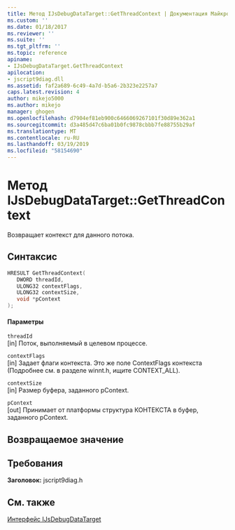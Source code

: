 ```yaml
---
title: Метод IJsDebugDataTarget::GetThreadContext | Документация Майкрософт
ms.custom: ''
ms.date: 01/18/2017
ms.reviewer: ''
ms.suite: ''
ms.tgt_pltfrm: ''
ms.topic: reference
apiname:
- IJsDebugDataTarget.GetThreadContext
apilocation:
- jscript9diag.dll
ms.assetid: faf2a689-6c49-4a7d-b5a6-2b323e2257a7
caps.latest.revision: 4
author: mikejo5000
ms.author: mikejo
manager: ghogen
ms.openlocfilehash: d7904ef81eb900c6466069267101f30d89e362a1
ms.sourcegitcommit: d3a485d47c6ba01b0fc9878cbbb7fe88755b29af
ms.translationtype: MT
ms.contentlocale: ru-RU
ms.lasthandoff: 03/19/2019
ms.locfileid: "58154690"
---
```

# <a name="ijsdebugdatatargetgetthreadcontext-method"></a>Метод IJsDebugDataTarget::GetThreadContext
Возвращает контекст для данного потока.  
  
## <a name="syntax"></a>Синтаксис  
  
```cpp
HRESULT GetThreadContext(  
   DWORD threadId,  
   ULONG32 contextFlags,  
   ULONG32 contextSize,  
   void *pContext  
);  
```  
  
#### <a name="parameters"></a>Параметры  
 `threadId`  
 [in] Поток, выполняемый в целевом процессе.  
  
 `contextFlags`  
 [in] Задает флаги контекста. Это же поле ContextFlags контекста (Подробнее см. в разделе winnt.h, ищите CONTEXT_ALL).  
  
 `contextSize`  
 [in] Размер буфера, заданного pContext.  
  
 `pContext`  
 [out] Принимает от платформы структура КОНТЕКСТА в буфер, заданного pContext.  
  
## <a name="return-value"></a>Возвращаемое значение  
  
## <a name="requirements"></a>Требования  
 **Заголовок:** jscript9diag.h  
  
## <a name="see-also"></a>См. также  
 [Интерфейс IJsDebugDataTarget](../../winscript/reference/ijsdebugdatatarget-interface.md)